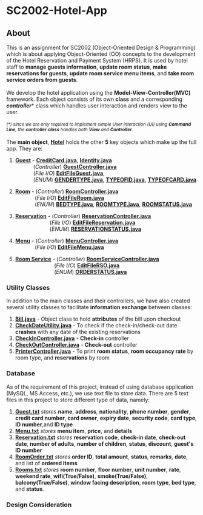 # SC2002-Hotel-App
## About 
This is an assignment for SC2002 (Object-Oriented Design & Programming) which is about applying Object-Oriented (OO) concepts to the development of the Hotel Reservation and Payment System (HRPS). It is used by hotel staff to **manage guests information**, **update room status**, **make reservations for guests**, **update room service menu items**, and **take room service orders from guests**.
\
\
We develop the hotel application using the **Model-View-Controller(MVC)** framework. Each object consists of its own **class** and a corresponding **_controller_*** class which handles user interaction and renders view to the user.
\
\
<sup>_(*) since we are only required to implement simple User interaction (UI) using **Command Line**, the **controller class** handles both **View** and **Controller**._</sup>
\
\
The **main object**, **[Hotel](src/hotelReservation/Hotel.java)** holds the other **5** key objects which make up the full app. They are: 
1. **[Guest](src/hotelReservation/Guests.java)** - **[CreditCard.java](src/hotelReservation/CreditCard.java)**, **[Identity.java](src/hotelReservation/Identity.java)**
\
&nbsp;&nbsp;&nbsp;&nbsp;&nbsp;&nbsp;&nbsp;&nbsp;&nbsp;&nbsp;&nbsp;&nbsp;(_Controller_) **[GuestController.java](src/hotelReservation/GuestController.java)**
\
&nbsp;&nbsp;&nbsp;&nbsp;&nbsp;&nbsp;&nbsp;&nbsp;&nbsp;&nbsp;&nbsp;&nbsp;(_File I/O_) **[EditFileGuest.java](src/hotelReservation/EditFileGuest.java)**, 
\
&nbsp;&nbsp;&nbsp;&nbsp;&nbsp;&nbsp;&nbsp;&nbsp;&nbsp;&nbsp;&nbsp;&nbsp;(_ENUM_) **[GENDERTYPE.java](src/hotelReservation/GENDERTYPE.java)**, **[TYPEOFID.java](src/hotelReservation/TYPEOFID.java)**, **[TYPEOFCARD.java](src/hotelReservation/TYPEOFCARD.java)**

2. **[Room](src/hotelResevation/Rooms.java)** - (_Controller_) **[RoomController.java](src/hotelReservation/RoomController.java)**
\
&nbsp;&nbsp;&nbsp;&nbsp;&nbsp;&nbsp;&nbsp;&nbsp;&nbsp;&nbsp;&nbsp;&nbsp;&nbsp;(_File I/O_) **[EditFileRoom.java](src/hotelReservation/EditFileRoom.java)**
\
&nbsp;&nbsp;&nbsp;&nbsp;&nbsp;&nbsp;&nbsp;&nbsp;&nbsp;&nbsp;&nbsp;&nbsp;&nbsp;(_ENUM_) **[BEDTYPE.java](src/hotelReservation/BEDTYPE.java)**, **[ROOMTYPE.java](src/hotelReservation/ROOMTYPE.java)**,  **[ROOMSTATUS.java](src/hotelReservation/ROOMSTATUS.java)**
3. **[Reservation](src/hotelReservation/Reservation.java)** - (_Controller_) **[ReservationController.java](src/hotelReservation/ReservationController.java)** 
\
&nbsp;&nbsp;&nbsp;&nbsp;&nbsp;&nbsp;&nbsp;&nbsp;&nbsp;&nbsp;&nbsp;&nbsp;&nbsp;&nbsp;&nbsp;&nbsp;&nbsp;&nbsp;&nbsp;&nbsp;&nbsp;&nbsp;&nbsp;(_File I/O_) **[EditFileReservation.java](src/hotelReservation/EditFileReservation.java)** 
\
&nbsp;&nbsp;&nbsp;&nbsp;&nbsp;&nbsp;&nbsp;&nbsp;&nbsp;&nbsp;&nbsp;&nbsp;&nbsp;&nbsp;&nbsp;&nbsp;&nbsp;&nbsp;&nbsp;&nbsp;&nbsp;&nbsp;&nbsp;(_ENUM_) **[RESERVATIONSTATUS.java](src/hotelReservation/RESERVATIONSTATUS.java)**
4. **[Menu](src/hotelReservation/Menu.java)** - (_Controller_) **[MenuController.java](src/hotelReservation/MenuController.java)**
\
&nbsp;&nbsp;&nbsp;&nbsp;&nbsp;&nbsp;&nbsp;&nbsp;&nbsp;&nbsp;&nbsp;&nbsp;&nbsp;(_File I/O_) **[EditFileMenu.java](src/hotelReservation/EditFileMenu.java)**
5. **[Room Service](src/hotelReservation/RoomServiceOrder.java)** - (_Controller_) **[RoomServiceController.java](src/hotelReservation/RoomServiceController.java)**
\
&nbsp;&nbsp;&nbsp;&nbsp;&nbsp;&nbsp;&nbsp;&nbsp;&nbsp;&nbsp;&nbsp;&nbsp;&nbsp;&nbsp;&nbsp;&nbsp;&nbsp;&nbsp;&nbsp;&nbsp;&nbsp;&nbsp;&nbsp;&nbsp;&nbsp;&nbsp;(_File I/O_) **[EditFileRSO.java](src/hotelReservation/EditFileRSO.java)**
\
&nbsp;&nbsp;&nbsp;&nbsp;&nbsp;&nbsp;&nbsp;&nbsp;&nbsp;&nbsp;&nbsp;&nbsp;&nbsp;&nbsp;&nbsp;&nbsp;&nbsp;&nbsp;&nbsp;&nbsp;&nbsp;&nbsp;&nbsp;&nbsp;&nbsp;&nbsp;(_ENUM_) **[ORDERSTATUS.java](src/hotelReservation/ORDERSTATUS.java)**

### Utility Classes
In addition to the main classes and their controllers, we have also created several utility classes to facilitate **information exchange** between classes:
1. **[Bill.java](src/hotelReservation/Bill.java)** - Object class to hold **attributes** of the bill upon checkout
2. **[CheckDateUtility.java](src/hotelReservation/CheckDateUtility.java)** - To check if the check-in/check-out date **crashes** with any date of the existing reservations
3. **[CheckInController.java](src/hotelReservation/CheckInController.java)** - **Check-in** controller
4. **[CheckOutController.java](src/hotelReservation/CheckOutController.java)** - **Check-out** controller
5. **[PrinterController.java](src/hotelReservation/PrinterController.java)** - To print **room status**, **room occupancy rate** by room type, and **reservations** by room 


### Database 
As of the requirement of this project, instead of using database application (MySQL, MS Access, etc.), we use text file to store data. There are 5 text files in this project to store different type of data, namely: 
1. **[Guest.txt](Guest.txt)** _stores_ **name**, **address**, **nationality**, **phone number**, **gender**, **credit card number**, **card owner**, **expiry date**, **security code**, **card type**, **ID number**,and **ID type**
2. **[Menu.txt](Menu.txt)** _stores_ **menu item**, **price**, and **details**
3. **[Reservation.txt](Reservation.txt)** _stores_ **reservation code**, **check-in date**, **check-out date**, **number of adults**, **number of children**, **status**, **discount**, **guest's ID number**
4. **[RoomOrder.txt](RoomOrder.txt)** _stores_ **order ID**, **total amount**, **status**, **remarks**, **date**, and list of **ordered items**
5. **[Rooms.txt](Rooms.txt)** _stores_ **room number**, **floor number**, **unit number**, **rate**, **weekend rate**, **wifi(True/False)**, **smoke(True/False)**, **balcony(True/False)**, **window facing description**, **room type**, **bed type**, and **status**.

### Design Consideration 
